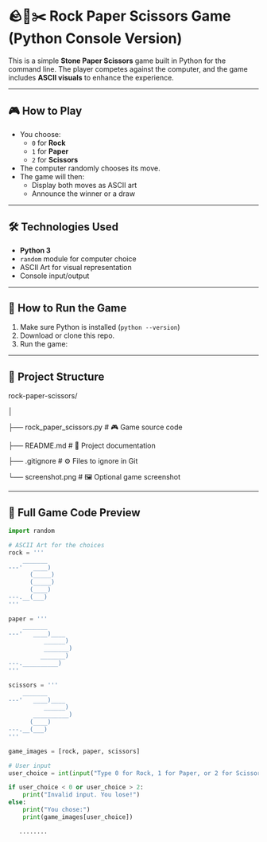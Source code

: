 # 🪨🧻✂️ Rock Paper Scissors Game (Python Console Version)

This is a simple **Stone Paper Scissors** game built in Python for the command line. The player competes against the computer, and the game includes **ASCII visuals** to enhance the experience.

---

## 🎮 How to Play

- You choose:
  - `0` for **Rock**
  - `1` for **Paper**
  - `2` for **Scissors**
- The computer randomly chooses its move.
- The game will then:
  - Display both moves as ASCII art
  - Announce the winner or a draw

---

## 🛠 Technologies Used

- **Python 3**
- `random` module for computer choice
- ASCII Art for visual representation
- Console input/output

---

## 🚀 How to Run the Game

1. Make sure Python is installed (`python --version`)
2. Download or clone this repo.
3. Run the game:

---

## 📂 Project Structure

rock-paper-scissors/

│

├── rock_paper_scissors.py # 🎮 Game source code

├── README.md # 📄 Project documentation

├── .gitignore # ⚙️ Files to ignore in Git

└── screenshot.png # 🖼 Optional game screenshot



---


## 📄 Full Game Code Preview

```python
import random

# ASCII Art for the choices
rock = '''
    _______
---'   ____)
      (_____)
      (_____)
      (____)
---.__(___)
'''

paper = '''
    _______
---'   ____)____
          ______)
          _______)
         _______)
---.__________)
'''

scissors = '''
    _______
---'   ____)____
          ______)
       __________)
      (____)
---.__(___)
'''

game_images = [rock, paper, scissors]

# User input
user_choice = int(input("Type 0 for Rock, 1 for Paper, or 2 for Scissors:\n"))

if user_choice < 0 or user_choice > 2:
    print("Invalid input. You lose!")
else:
    print("You chose:")
    print(game_images[user_choice])

   ........

